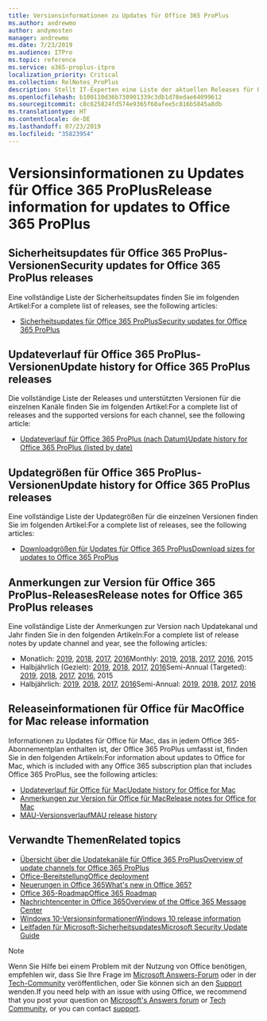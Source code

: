 ```yaml
---
title: Versionsinformationen zu Updates für Office 365 ProPlus
ms.author: andrewmo
author: andymosten
manager: andrewmo
ms.date: 7/23/2019
ms.audience: ITPro
ms.topic: reference
ms.service: o365-proplus-itpro
localization_priority: Critical
ms.collection: RelNotes_ProPlus
description: Stellt IT-Experten eine Liste der aktuellen Releases für Office 365 ProPlus für jeden Updatekanal sowie Links zu Anmerkungen zur Version und zum Updateverlauf zur Verfügung.
ms.openlocfilehash: b100110d36b730901339c3db1d78edae64099612
ms.sourcegitcommit: c8c625824fd574e9365f60afee5c816b5845a8db
ms.translationtype: HT
ms.contentlocale: de-DE
ms.lasthandoff: 07/23/2019
ms.locfileid: "35823954"
---
```

# <a name="release-information-for-updates-to-office-365-proplus"></a><span data-ttu-id="8cc36-103">Versionsinformationen zu Updates für Office 365 ProPlus</span><span class="sxs-lookup"><span data-stu-id="8cc36-103">Release information for updates to Office 365 ProPlus</span></span>


## <a name="security-updates-for-office-365-proplus-releases"></a><span data-ttu-id="8cc36-104">Sicherheitsupdates für Office 365 ProPlus-Versionen</span><span class="sxs-lookup"><span data-stu-id="8cc36-104">Security updates for Office 365 ProPlus releases</span></span>

<span data-ttu-id="8cc36-105">Eine vollständige Liste der Sicherheitsupdates finden Sie im folgenden Artikel:</span><span class="sxs-lookup"><span data-stu-id="8cc36-105">For a complete list of releases, see the following articles:</span></span>
 - [<span data-ttu-id="8cc36-106">Sicherheitsupdates für Office 365 ProPlus</span><span class="sxs-lookup"><span data-stu-id="8cc36-106">Security updates for Office 365 ProPlus</span></span>](office365-proplus-security-updates.md)


## <a name="update-history-for-office-365-proplus-releases"></a><span data-ttu-id="8cc36-107">Updateverlauf für Office 365 ProPlus-Versionen</span><span class="sxs-lookup"><span data-stu-id="8cc36-107">Update history for Office 365 ProPlus releases</span></span>

<span data-ttu-id="8cc36-108">Die vollständige Liste der Releases und unterstützten Versionen für die einzelnen Kanäle finden Sie im folgenden Artikel:</span><span class="sxs-lookup"><span data-stu-id="8cc36-108">For a complete list of releases and the supported versions for each channel, see the following article:</span></span>
 - [<span data-ttu-id="8cc36-109">Updateverlauf für Office 365 ProPlus (nach Datum)</span><span class="sxs-lookup"><span data-stu-id="8cc36-109">Update history for Office 365 ProPlus (listed by date)</span></span>](update-history-office365-proplus-by-date.md)


 ## <a name="update-sizes-for-office-365-proplus-releases"></a><span data-ttu-id="8cc36-110">Updategrößen für Office 365 ProPlus-Versionen</span><span class="sxs-lookup"><span data-stu-id="8cc36-110">Update history for Office 365 ProPlus releases</span></span>

<span data-ttu-id="8cc36-111">Eine vollständige Liste der Updategrößen für die einzelnen Versionen finden Sie im folgenden Artikel:</span><span class="sxs-lookup"><span data-stu-id="8cc36-111">For a complete list of releases, see the following articles:</span></span>
 - [<span data-ttu-id="8cc36-112">Downloadgrößen für Updates für Office 365 ProPlus</span><span class="sxs-lookup"><span data-stu-id="8cc36-112">Download sizes for updates to Office 365 ProPlus</span></span>](download-sizes-office365-proplus-updates.md)

## <a name="release-notes-for-office-365-proplus-releases"></a><span data-ttu-id="8cc36-113">Anmerkungen zur Version für Office 365 ProPlus-Releases</span><span class="sxs-lookup"><span data-stu-id="8cc36-113">Release notes for Office 365 ProPlus releases</span></span>

<span data-ttu-id="8cc36-114">Eine vollständige Liste der Anmerkungen zur Version nach Updatekanal und Jahr finden Sie in den folgenden Artikeln:</span><span class="sxs-lookup"><span data-stu-id="8cc36-114">For a complete list of release notes by update channel and year, see the following articles:</span></span>
 - <span data-ttu-id="8cc36-115">Monatlich: [2019](monthly-channel-2019.md), [2018](monthly-channel-2018.md), [2017](monthly-channel-2017.md), [2016](monthly-channel-2016.md)</span><span class="sxs-lookup"><span data-stu-id="8cc36-115">Monthly: [2019](monthly-channel-2019.md), [2018](monthly-channel-2018.md), [2017](monthly-channel-2017.md), [2016](monthly-channel-2016.md), 2015</span></span>
 - <span data-ttu-id="8cc36-116">Halbjährlich (Gezielt): [2019](semi-annual-channel-targeted-2019.md), [2018](semi-annual-channel-targeted-2018.md), [2017](semi-annual-channel-targeted-2017.md), [2016](semi-annual-channel-targeted-2016.md)</span><span class="sxs-lookup"><span data-stu-id="8cc36-116">Semi-Annual (Targeted): [2019](semi-annual-channel-targeted-2019.md), [2018](semi-annual-channel-targeted-2018.md), [2017](semi-annual-channel-targeted-2017.md), [2016](semi-annual-channel-targeted-2016.md), 2015</span></span>
 - <span data-ttu-id="8cc36-117">Halbjährlich: [2019](semi-annual-channel-2019.md), [2018](semi-annual-channel-2018.md), [2017](semi-annual-channel-2017.md), [2016](semi-annual-channel-2016.md)</span><span class="sxs-lookup"><span data-stu-id="8cc36-117">Semi-Annual: [2019](semi-annual-channel-2019.md), [2018](semi-annual-channel-2018.md), [2017](semi-annual-channel-2017.md), [2016](semi-annual-channel-2016.md)</span></span>

## <a name="office-for-mac-release-information"></a><span data-ttu-id="8cc36-118">Releaseinformationen für Office für Mac</span><span class="sxs-lookup"><span data-stu-id="8cc36-118">Office for Mac release information</span></span>

<span data-ttu-id="8cc36-119">Informationen zu Updates für Office für Mac, das in jedem Office 365-Abonnementplan enthalten ist, der Office 365 ProPlus umfasst ist, finden Sie in den folgenden Artikeln:</span><span class="sxs-lookup"><span data-stu-id="8cc36-119">For information about updates to Office for Mac, which is included with any Office 365 subscription plan that includes Office 365 ProPlus, see the following articles:</span></span>
 - [<span data-ttu-id="8cc36-120">Updateverlauf für Office für Mac</span><span class="sxs-lookup"><span data-stu-id="8cc36-120">Update history for Office for Mac</span></span>](update-history-office-for-mac.md)
 - [<span data-ttu-id="8cc36-121">Anmerkungen zur Version für Office für Mac</span><span class="sxs-lookup"><span data-stu-id="8cc36-121">Release notes for Office for Mac</span></span>](release-notes-office-for-mac.md)
 - [<span data-ttu-id="8cc36-122">MAU-Versionsverlauf</span><span class="sxs-lookup"><span data-stu-id="8cc36-122">MAU release history</span></span>](release-history-microsoft-autoupdate.md)


## <a name="related-topics"></a><span data-ttu-id="8cc36-123">Verwandte Themen</span><span class="sxs-lookup"><span data-stu-id="8cc36-123">Related topics</span></span>

- [<span data-ttu-id="8cc36-124">Übersicht über die Updatekanäle für Office 365 ProPlus</span><span class="sxs-lookup"><span data-stu-id="8cc36-124">Overview of update channels for Office 365 ProPlus</span></span>](https://docs.microsoft.com/DeployOffice/overview-of-update-channels-for-office-365-proplus)
- [<span data-ttu-id="8cc36-125">Office-Bereitstellung</span><span class="sxs-lookup"><span data-stu-id="8cc36-125">Office deployment</span></span>](https://docs.microsoft.com/deployoffice/)
- [<span data-ttu-id="8cc36-126">Neuerungen in Office 365</span><span class="sxs-lookup"><span data-stu-id="8cc36-126">What's new in Office 365?</span></span>](https://support.office.com/article/95c8d81d-08ba-42c1-914f-bca4603e1426)
- [<span data-ttu-id="8cc36-127">Office 365-Roadmap</span><span class="sxs-lookup"><span data-stu-id="8cc36-127">Office 365 Roadmap</span></span>](https://products.office.com/business/office-365-roadmap)
- [<span data-ttu-id="8cc36-128">Nachrichtencenter in Office 365</span><span class="sxs-lookup"><span data-stu-id="8cc36-128">Overview of the Office 365 Message Center</span></span>](https://support.office.com/article/38fb3333-bfcc-4340-a37b-deda509c2093)
- [<span data-ttu-id="8cc36-129">Windows 10-Versionsinformationen</span><span class="sxs-lookup"><span data-stu-id="8cc36-129">Windows 10 release information</span></span>](https://www.microsoft.com/itpro/windows-10/release-information)
- [<span data-ttu-id="8cc36-130">Leitfaden für Microsoft-Sicherheitsupdates</span><span class="sxs-lookup"><span data-stu-id="8cc36-130">Microsoft Security Update Guide</span></span>](https://portal.msrc.microsoft.com/)

> [!NOTE]
> <span data-ttu-id="8cc36-131">Wenn Sie Hilfe bei einem Problem mit der Nutzung von Office benötigen, empfehlen wir, dass Sie Ihre Frage im [Microsoft Answers-Forum](https://answers.microsoft.com/) oder in der [Tech-Community](https://techcommunity.microsoft.com/) veröffentlichen, oder Sie können sich an den [Support](https://support.microsoft.com/contactus) wenden.</span><span class="sxs-lookup"><span data-stu-id="8cc36-131">If you need help with an issue with using Office, we recommend that you post your question on [Microsoft's Answers forum](https://answers.microsoft.com/) or [Tech Community](https://techcommunity.microsoft.com/), or you can contact [support](https://support.microsoft.com/contactus).</span></span>
